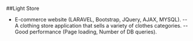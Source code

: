##Light Store
-	E-commerce website (LARAVEL, Bootstrap, JQuery, AJAX, MYSQL).
--	A clothing store application that sells a variety of clothes categories.
--	Good performance (Page loading, Number of DB queries).
